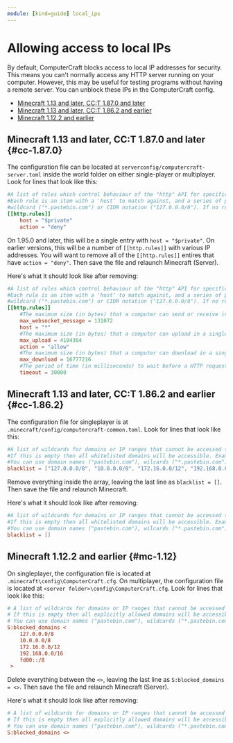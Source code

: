 ```yaml
---
module: [kind=guide] local_ips
---
```


# Allowing access to local IPs
By default, ComputerCraft blocks access to local IP addresses for security. This means you can't normally access any
HTTP server running on your computer. However, this may be useful for testing programs without having a remote
server. You can unblock these IPs in the ComputerCraft config.

 - [Minecraft 1.13 and later, CC:T 1.87.0 and later](#cc-1.87.0)
 - [Minecraft 1.13 and later, CC:T 1.86.2 and earlier](#cc-1.86.2)
 - [Minecraft 1.12.2 and earlier](#mc-1.12)

## Minecraft 1.13 and later, CC:T 1.87.0 and later {#cc-1.87.0}
The configuration file can be located at `serverconfig/computercraft-server.toml` inside the world folder on either
single-player or multiplayer. Look for lines that look like this:

```toml
#A list of rules which control behaviour of the "http" API for specific domains or IPs.
#Each rule is an item with a 'host' to match against, and a series of properties. The host may be a domain name ("pastebin.com"),
#wildcard ("*.pastebin.com") or CIDR notation ("127.0.0.0/8"). If no rules, the domain is blocked.
[[http.rules]]
    host = "$private"
    action = "deny"
```

On 1.95.0 and later, this will be a single entry with `host = "$private"`. On earlier versions, this will be a number of
`[[http.rules]]` with various IP addresses. You will want to remove all of the `[[http.rules]]` entires that have
`action = "deny"`. Then save the file and relaunch Minecraft (Server).

Here's what it should look like after removing:

```toml
#A list of rules which control behaviour of the "http" API for specific domains or IPs.
#Each rule is an item with a 'host' to match against, and a series of properties. The host may be a domain name ("pastebin.com"),
#wildcard ("*.pastebin.com") or CIDR notation ("127.0.0.0/8"). If no rules, the domain is blocked.
[[http.rules]]
    #The maximum size (in bytes) that a computer can send or receive in one websocket packet.
    max_websocket_message = 131072
    host = "*"
    #The maximum size (in bytes) that a computer can upload in a single request. This includes headers and POST text.
    max_upload = 4194304
    action = "allow"
    #The maximum size (in bytes) that a computer can download in a single request. Note that responses may receive more data than allowed, but this data will not be returned to the client.
    max_download = 16777216
    #The period of time (in milliseconds) to wait before a HTTP request times out. Set to 0 for unlimited.
    timeout = 30000
```

## Minecraft 1.13 and later, CC:T 1.86.2 and earlier {#cc-1.86.2}
The configuration file for singleplayer is at `.minecraft/config/computercraft-common.toml`. Look for lines that look
like this:

```toml
#A list of wildcards for domains or IP ranges that cannot be accessed through the "http" API on Computers.
#If this is empty then all whitelisted domains will be accessible. Example: "*.github.com" will block access to all subdomains of github.com.
#You can use domain names ("pastebin.com"), wilcards ("*.pastebin.com") or CIDR notation ("127.0.0.0/8").
blacklist = ["127.0.0.0/8", "10.0.0.0/8", "172.16.0.0/12", "192.168.0.0/16", "fd00::/8"]
```

Remove everything inside the array, leaving the last line as `blacklist = []`. Then save the file and relaunch Minecraft.

Here's what it should look like after removing:

```toml
#A list of wildcards for domains or IP ranges that cannot be accessed through the "http" API on Computers.
#If this is empty then all whitelisted domains will be accessible. Example: "*.github.com" will block access to all subdomains of github.com.
#You can use domain names ("pastebin.com"), wilcards ("*.pastebin.com") or CIDR notation ("127.0.0.0/8").
blacklist = []
```

## Minecraft 1.12.2 and earlier {#mc-1.12}
On singleplayer, the configuration file is located at `.minecraft\config\ComputerCraft.cfg`. On multiplayer, the
configuration file is located at `<server folder>\config\ComputerCraft.cfg`. Look for lines that look like this:

```ini
# A list of wildcards for domains or IP ranges that cannot be accessed through the "http" API on Computers.
# If this is empty then all explicitly allowed domains will be accessible. Example: "*.github.com" will block access to all subdomains of github.com.
# You can use domain names ("pastebin.com"), wildcards ("*.pastebin.com") or CIDR notation ("127.0.0.0/8").
S:blocked_domains <
    127.0.0.0/8
    10.0.0.0/8
    172.16.0.0/12
    192.168.0.0/16
    fd00::/8
 >
```

Delete everything between the `<>`, leaving the last line as `S:blocked_domains = <>`. Then save the file and relaunch
Minecraft (Server).

Here's what it should look like after removing:

```ini
# A list of wildcards for domains or IP ranges that cannot be accessed through the "http" API on Computers.
# If this is empty then all explicitly allowed domains will be accessible. Example: "*.github.com" will block access to all subdomains of github.com.
# You can use domain names ("pastebin.com"), wildcards ("*.pastebin.com") or CIDR notation ("127.0.0.0/8").
S:blocked_domains <>
```
